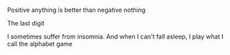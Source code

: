 Positive anything is better than negative nothing

The last digit

I sometimes suffer from insomnia. And when I can't fall asleep, I play what I call the alphabet game
